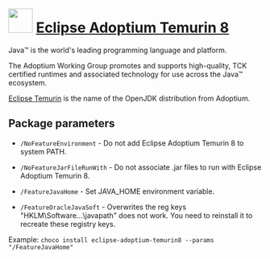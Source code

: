 # <img src="https://adoptium.net/dist/assets/adoptium_logo.svg" width="48" height="48"/> [Eclipse Adoptium Temurin 8]()

Java™ is the world's leading programming language and platform.

The Adoptium Working Group promotes and supports high-quality, TCK certified runtimes and associated technology for use across the Java™ ecosystem.

[Eclipse Temurin](https://adoptium.net/faq.html?variant=openjdk8#temurinName) is the name of the OpenJDK distribution from Adoptium.

## Package parameters

- `/NoFeatureEnvironment` - Do not add Eclipse Adoptium Temurin 8 to system PATH.

- `/NoFeatureJarFileRunWith` - Do not associate .jar files to run with Eclipse Adoptium Temurin 8.

- `/FeatureJavaHome` - Set JAVA_HOME environment variable.

- `/FeatureOracleJavaSoft` - Overwrites the reg keys "HKLM\Software\...\javapath" does not work. You need to reinstall it to recreate these registry keys.

Example: `choco install eclipse-adoptium-temurin8 --params "/FeatureJavaHome"`